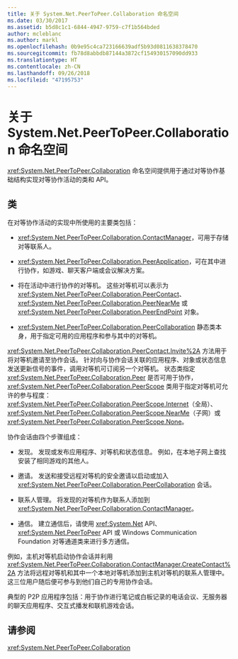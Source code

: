 ```yaml
---
title: 关于 System.Net.PeerToPeer.Collaboration 命名空间
ms.date: 03/30/2017
ms.assetid: b5d8c1c1-6844-4947-9759-c7f1b564bded
author: mcleblanc
ms.author: markl
ms.openlocfilehash: 0b9e95c4ca723166639adf5b93d0811638378470
ms.sourcegitcommit: fb78d8abbdb87144a3872cf154930157090dd933
ms.translationtype: HT
ms.contentlocale: zh-CN
ms.lasthandoff: 09/26/2018
ms.locfileid: "47195753"
---
```

# <a name="about-the-systemnetpeertopeercollaboration-namespace"></a>关于 System.Net.PeerToPeer.Collaboration 命名空间
<xref:System.Net.PeerToPeer.Collaboration> 命名空间提供用于通过对等协作基础结构实现对等协作活动的类和 API。  
  
## <a name="classes"></a>类  
 在对等协作活动的实现中所使用的主要类包括：  
  
-   <xref:System.Net.PeerToPeer.Collaboration.ContactManager>，可用于存储对等联系人。  
  
-   <xref:System.Net.PeerToPeer.Collaboration.PeerApplication>，可在其中进行协作，如游戏、聊天客户端或会议解决方案。  
  
-   将在活动中进行协作的对等机。  这些对等机可以表示为 <xref:System.Net.PeerToPeer.Collaboration.PeerContact>、<xref:System.Net.PeerToPeer.Collaboration.PeerNearMe> 或 <xref:System.Net.PeerToPeer.Collaboration.PeerEndPoint> 对象。  
  
-   <xref:System.Net.PeerToPeer.Collaboration.PeerCollaboration> 静态类本身，用于指定可用的应用程序和参与其中的对等机。  
  
 <xref:System.Net.PeerToPeer.Collaboration.PeerContact.Invite%2A> 方法用于将对等机邀请至协作会话。  针对向与协作会话关联的应用程序、对象或状态信息发送更新信号的事件，调用对等机可订阅另一个对等机。 状态类指定 <xref:System.Net.PeerToPeer.Collaboration.Peer> 是否可用于协作，<xref:System.Net.PeerToPeer.Collaboration.PeerScope> 类用于指定对等机可允许的参与程度：<xref:System.Net.PeerToPeer.Collaboration.PeerScope.Internet>（全局）、<xref:System.Net.PeerToPeer.Collaboration.PeerScope.NearMe>（子网）或 <xref:System.Net.PeerToPeer.Collaboration.PeerScope.None>。  
  
 协作会话由四个步骤组成：  
  
-   发现。 发现或发布应用程序、对等机和状态信息。  例如，在本地子网上查找安装了相同游戏的其他人。  
  
-   邀请。 发送和接受远程对等机的安全邀请以启动或加入 <xref:System.Net.PeerToPeer.Collaboration.PeerCollaboration> 会话。  
  
-   联系人管理。 将发现的对等机作为联系人添加到 <xref:System.Net.PeerToPeer.Collaboration.ContactManager>。  
  
-   通信。 建立通信后，请使用 <xref:System.Net> API、<xref:System.Net.PeerToPeer> API 或 Windows Communication Foundation 对等通道类来进行多方通信。  
  
 例如，主机对等机启动协作会话并利用 <xref:System.Net.PeerToPeer.Collaboration.ContactManager.CreateContact%2A> 方法将远程对等机和其中一个本地对等机添加到主机对等机的联系人管理中。  这三位用户随后便可参与到他们自己的专用协作会话。  
  
 典型的 P2P 应用程序包括：用于协作进行笔记或白板记录的电话会议、无服务器的聊天应用程序、交互式播发和联机游戏会话。  
  
## <a name="see-also"></a>请参阅  
 <xref:System.Net.PeerToPeer.Collaboration>

